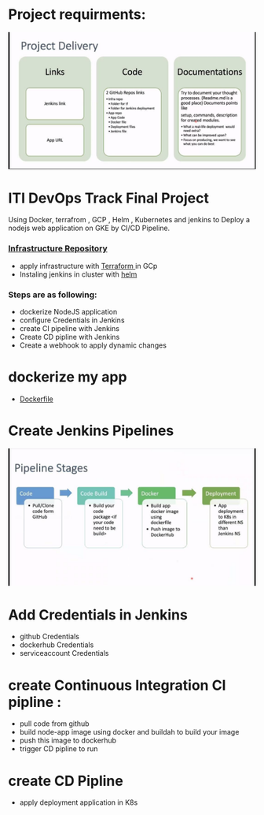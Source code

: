 # Project requirments:

 <img  src="Requirments.jfif">

# ITI DevOps Track Final Project

Using Docker, terrafrom , GCP , Helm , Kubernetes and jenkins to Deploy a nodejs web application on GKE by CI/CD Pipeline. 

### [ Infrastructure Repository ](https://https://github.com/karimomar71/Nodejs_App)
- apply infrastructure with [Terraform ](https://github.com/karimomar71/Nodejs_App/tree/main/terraform) in GCp 
- Instaling jenkins in cluster with  [helm](https://github.com/karimomar71/Final-Project-App/blob/main/k8s/README.md)  

### Steps are as following:
- dockerize NodeJS application
- configure Credentials in Jenkins
- create CI pipeline with Jenkins
- Create CD pipline with  Jenkins
- Create a webhook to apply dynamic changes

# dockerize my app 
- [ Dockerfile ](https://github.com/karimomar71/Final-Project-App/blob/main/Dockerfile) 

# Create Jenkins Pipelines

 <img  src="Jenkins/Pipeline.jfif">

# Add Credentials in Jenkins
 - github Credentials
 - dockerhub Credentials
 - serviceaccount Credentials

# create Continuous Integration CI pipline :

  -  pull code from github 
  -  build node-app image using docker and buildah to build your image
  -  push this image to dockerhub
  -  trigger CD pipline to run
  
# create CD Pipline
  - apply deployment application in K8s
